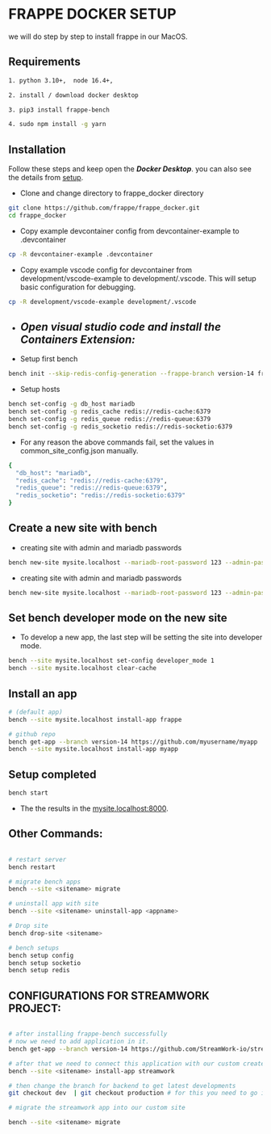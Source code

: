 # FRAPPE DOCKER SETUP

we will do step by step to install frappe in our MacOS.

## Requirements


```bash
1. python 3.10+,  node 16.4+,

2. install / download docker desktop

3. pip3 install frappe-bench

4. sudo npm install -g yarn

```

## Installation


Follow these steps and keep open the ***Docker Desktop***.
you can also see the details from [setup](https://github.com/frappe/frappe_docker/blob/main/docs/development.md).


- Clone and change directory to frappe_docker directory
```bash
git clone https://github.com/frappe/frappe_docker.git
cd frappe_docker
```

- Copy example devcontainer config from devcontainer-example to .devcontainer
```bash
cp -R devcontainer-example .devcontainer
```

- Copy example vscode config for devcontainer from development/vscode-example to development/.vscode. This will setup basic configuration for debugging.
```bash
cp -R development/vscode-example development/.vscode
```

-  ## ***Open visual studio code and install the Containers Extension:***

- Setup first bench
```bash
bench init --skip-redis-config-generation --frappe-branch version-14 frappe-bench
```

- Setup hosts
```bash
bench set-config -g db_host mariadb
bench set-config -g redis_cache redis://redis-cache:6379
bench set-config -g redis_queue redis://redis-queue:6379
bench set-config -g redis_socketio redis://redis-socketio:6379
```

- For any reason the above commands fail, set the values in common_site_config.json manually.
```bash
{
  "db_host": "mariadb",
  "redis_cache": "redis://redis-cache:6379",
  "redis_queue": "redis://redis-queue:6379",
  "redis_socketio": "redis://redis-socketio:6379"
}
```

## Create a new site with bench

- creating site with admin and mariadb passwords
```bash
bench new-site mysite.localhost --mariadb-root-password 123 --admin-password admin --no-mariadb-socket
```

- creating site with admin and mariadb passwords
```bash
bench new-site mysite.localhost --mariadb-root-password 123 --admin-password admin --no-mariadb-socket
```

## Set bench developer mode on the new site
- To develop a new app, the last step will be setting the site into developer mode.
```bash
bench --site mysite.localhost set-config developer_mode 1
bench --site mysite.localhost clear-cache
```

## Install an app
```bash
# (default app)
bench --site mysite.localhost install-app frappe 

# github repo
bench get-app --branch version-14 https://github.com/myusername/myapp
bench --site mysite.localhost install-app myapp 

```

## Setup completed

```bash 
bench start
```
- The the results in the [mysite.localhost:8000](http://mysite.localhost:8000).


## Other Commands:

```bash

# restart server
bench restart

# migrate bench apps
bench --site <sitename> migrate

# uninstall app with site
bench --site <sitename> uninstall-app <appname>

# Drop site
bench drop-site <sitename>

# bench setups
bench setup config
bench setup socketio
bench setup redis


```

## CONFIGURATIONS FOR STREAMWORK PROJECT:

```bash

# after installing frappe-bench successfully
# now we need to add application in it.
bench get-app --branch version-14 https://github.com/StreamWork-io/streamwork-backend.git

# after that we need to connect this application with our custom created site
bench --site <sitename> install-app streamwork

# then change the branch for backend to get latest developments
git checkout dev  | git checkout production # for this you need to go into the streamwork application folder

# migrate the streamwork app into our custom site

bench --site <sitename> migrate

```
